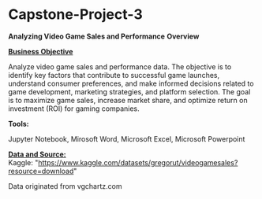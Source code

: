 # Capstone-Project-3
<b>Analyzing Video Game Sales and Performance</b>
<b>Overview</b>

<b><u>Business Objective</u></b>
  <p>Analyze video game sales and performance data. 
The objective is to identify key factors that contribute to successful game launches, understand consumer preferences, and make informed decisions related to game development, marketing strategies, and platform selection.
The goal is to maximize game sales, increase market share, and optimize return on investment (ROI) for gaming companies.</p>

<b>Tools:</b>
<p>Jupyter Notebook, Mirosoft Word, Microsoft Excel, Microsoft Powerpoint</p>

<b><u>Data and Source:</u></b>
<br>Kaggle: <a> "https://www.kaggle.com/datasets/gregorut/videogamesales?resource=download" </a>
<p>Data originated from vgchartz.com</p>
